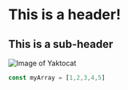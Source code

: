# This is a header!
## This is a sub-header

![Image of Yaktocat](https://octodex.github.com/images/yaktocat.png)

```javascript
const myArray = [1,2,3,4,5]
```
